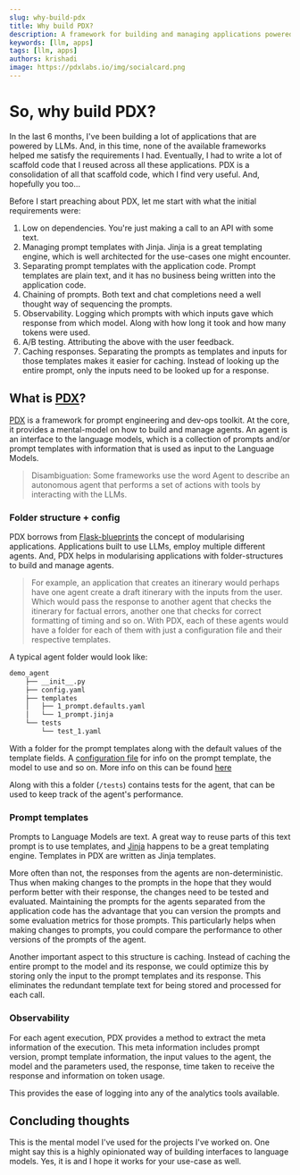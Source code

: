 ```yaml
---
slug: why-build-pdx
title: Why build PDX?
description: A framework for building and managing applications powered by Large Language Models LLMs
keywords: [llm, apps]
tags: [llm, apps]
authors: krishadi
image: https://pdxlabs.io/img/socialcard.png
---
```


# So, why build PDX?

In the last 6 months, I've been building a lot of applications that are powered by LLMs. And, in this time, none of the available frameworks helped me satisfy the requirements I had. Eventually, I had to write a lot of scaffold code that I reused across all these applications. PDX is a consolidation of all that scaffold code, which I find very useful. And, hopefully you too...

<!--truncate-->

Before I start preaching about PDX, let me start with what the initial requirements were:

1. Low on dependencies. You're just making a call to an API with some text.
2. Managing prompt templates with Jinja. Jinja is a great templating engine, which is well architected for the use-cases one might encounter.
3. Separating prompt templates with the application code. Prompt templates are plain text, and it has no business being written into the application code.
4. Chaining of prompts. Both text and chat completions need a well thought way of sequencing the prompts.
5. Observability. Logging which prompts with which inputs gave which response from which model. Along with how long it took and how many tokens were used.
6. A/B testing. Attributing the above with the user feedback.
7. Caching responses. Separating the prompts as templates and inputs for those templates makes it easier for caching. Instead of looking up the entire prompt, only the inputs need to be looked up for a response.

## What is [PDX](https://github.com/pdx-labs/pdx)?

[PDX](https://github.com/pdx-labs/pdx) is a framework for prompt engineering and dev-ops toolkit. At the core, it provides a mental-model on how to build and manage agents. An agent is an interface to the language models, which is a collection of prompts and/or prompt templates with information that is used as input to the Language Models.

> Disambiguation: Some frameworks use the word Agent to describe an autonomous agent that performs a set of actions with tools by interacting with the LLMs.

### Folder structure + config

PDX borrows from [Flask-blueprints](https://flask.palletsprojects.com/en/2.3.x/blueprints/#) the concept of modularising applications. Applications built to use LLMs, employ multiple different agents. And, PDX helps in modularising applications with folder-structures to build and manage agents.

> For example, an application that creates an itinerary would perhaps have one agent create a draft itinerary with the inputs from the user. Which would pass the response to another agent that checks the itinerary for factual errors, another one that checks for correct formatting of timing and so on. With PDX, each of these agents would have a folder for each of them with just a configuration file and their respective templates.

A typical agent folder would look like:

```bash
demo_agent
    ├── __init__.py
    ├── config.yaml
    ├── templates
    │   ├── 1_prompt.defaults.yaml
    │   └── 1_prompt.jinja
    └── tests
        └── test_1.yaml
```

With a folder for the prompt templates along with the default values of the template fields. A [configuration file](../../docs/getting-started/main-concepts#agent-configuration) for info on the prompt template, the model to use and so on. More info on this can be found [here](../../docs/getting-started/main-concepts#agent-configuration)

Along with this a folder (`/tests`) contains tests for the agent, that can be used to keep track of the agent's performance.

### Prompt templates

Prompts to Language Models are text. A great way to reuse parts of this text prompt is to use templates, and [Jinja](https://jinja.palletsprojects.com/en/3.1.x/) happens to be a great templating engine. Templates in PDX are written as Jinja templates.

More often than not, the responses from the agents are non-deterministic. Thus when making changes to the prompts in the hope that they would perform better with their response, the changes need to be tested and evaluated. Maintaining the prompts for the agents separated from the application code has the advantage that you can version the prompts and some evaluation metrics for those prompts. This particularly helps when making changes to prompts, you could compare the performance to other versions of the prompts of the agent.

Another important aspect to this structure is caching. Instead of caching the entire prompt to the model and its response, we could optimize this by storing only the input to the prompt templates and its response. This eliminates the redundant template text for being stored and processed for each call.

### Observability

For each agent execution, PDX provides a method to extract the meta information of the execution. This meta information includes prompt version, prompt template information, the input values to the agent, the model and the parameters used, the response, time taken to receive the response and information on token usage.

This provides the ease of logging into any of the analytics tools available.

## Concluding thoughts

This is the mental model I've used for the projects I've worked on. One might say this is a highly opinionated way of building interfaces to language models. Yes, it is and I hope it works for your use-case as well.
